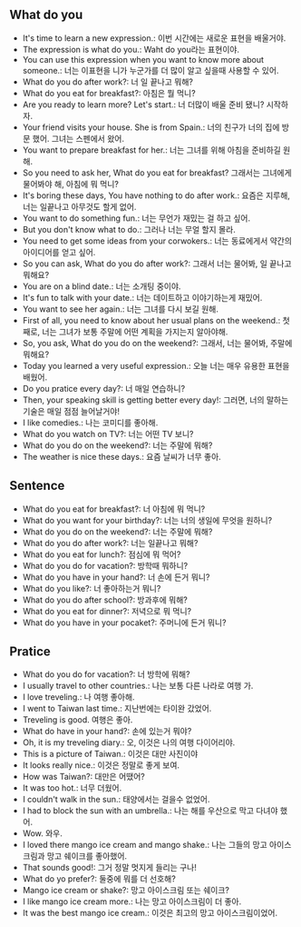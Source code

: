 ## What do you 
- It's time to learn a new expression.: 이번 시간에는 새로운 표현을 배울거야.
- The expression is what do you.: Waht do you라는 표현이야.
- You can use this expression when you want to know more about someone.: 너는 이표현을 니가 누군가를 더 많이 알고 싶을때 사용할 수 있어.
- What do you do after work?: 너 일 끝나고 뭐해?
- What do you eat for breakfast?: 아침은 뭘 먹니?
- Are you ready to learn more? Let's start.: 너 더많이 배울 준비 됐니? 시작하자.
- Your friend visits your house. She is from Spain.: 너의 친구가 너의 집에 방문 했어. 그녀는 스펜에서 왔어.
- You want to prepare breakfast for her.: 너는 그녀를 위해 아침을 준비하길 원해.
- So you need to ask her, What do you eat for breakfast? 그래서는 그녀에게 물어봐야 해, 아침에 뭐 먹니?
- It's boring these days, You have nothing to do after work.: 요즘은 지루해, 너는 일끝나고 아무것도 할게 없어.
- You want to do something fun.: 너는 무언가 재밌는 걸 하고 싶어.
- But you don't know what to do.: 그러나 너는 무얼 할지 몰라.
- You need to get some ideas from your corwokers.: 너는 동료에게서 약간의 아이디어를 얻고 싶어.
- So you can ask, What do you do after work?: 그래서 너는 물어봐, 일 끝나고 뭐해요?
- You are on a blind date.: 너는 소개팅 중이야.
- It's fun to talk with your date.: 너는 데이트하고 이야기하는게 재밌어.
- You want to see her again.: 너는 그녀를 다시 보길 원해.
- First of all, you need to know about her usual plans on the weekend.: 첫째로, 너는 그녀가 보통 주말에 어떤 계획을 가지는지 알아야해.
- So, you ask, What do you do on the weekend?: 그래서, 너는 물어봐, 주말에 뭐해요?
- Today you learned a very useful expression.: 오늘 너는 매우 유용한 표현을 배웠어.
- Do you pratice every day?: 너 매일 연습하니?
- Then, your speaking skill is getting better every day!: 그러면, 너의 말하는 기술은 매일 점점 늘어날거야!
- I like comedies.: 나는 코미디를 좋아해.
- What do you watch on TV?: 너는 어떤 TV 보니?
- What do you do on the weekend?: 너는 주말에 뭐해?
- The weather is nice these days.: 요즘 날씨가 너무 좋아.

## Sentence
- What do you eat for breakfast?: 너 아침에 뭐 먹니?
- What do you want for your birthday?: 너는 너의 생일에 무엇을 원하니?
- What do you do on the weekend?: 너는 주말에 뭐해?
- What do you do after work?: 너는 일끝나고 뭐해?
- What do you eat for lunch?: 점심에 뭐 먹어?
- What do you do for vacation?: 방학때 뭐하니?
- What do you have in your hand?: 너 손에 든거 뭐니?
- What do you like?: 너 좋아하는거 뭐니?
- What do you do after school?: 방과후에 뭐해?
- What do you eat for dinner?: 저녁으로 뭐 먹니?
- What do you have in your pocaket?: 주머니에 든거 뭐니?

## Pratice
- What do you do for vacation?: 너 방학에 뭐해?
- I usually travel to other countries.: 나는 보통 다른 나라로 여행 가.
- I love treveling.: 나 여행 좋아해.
- I went to Taiwan last time.: 지난번에는 타이완 갔었어.
- Treveling is good. 여행은 좋아.
- What do have in your hand?: 손에 있는거 뭐야?
- Oh, it is my treveling diary.: 오, 이것은 나의 여행 다이어리야.
- This is a picture of Taiwan.: 이것은 대만 사진이야
- It looks really nice.: 이것은 정말로 좋게 보여.
- How was Taiwan?: 대만은 어땠어?
- It was too hot.: 너무 더웠어.
- I couldn't walk in the sun.: 태양에서는 걸을수 없었어.
- I had to block the sun with an umbrella.: 나는 해를 우산으로 막고 다녀야 했어.
- Wow. 와우.
- I loved there mango ice cream and mango shake.: 나는 그들의 망고 아이스크림과 망고 쉐이크를 좋아했어.
- That sounds good!: 그거 정말 멋지게 들리는 구나!
- What do yo prefer?: 둘중에 뭐를 더 선호해?
- Mango ice cream or shake?: 망고 아이스크림 또는 쉐이크?
- I like mango ice cream more.: 나는 망고 아이스크림이 더 좋아.
- It was the best mango ice cream.: 이것은 최고의 망고 아이스크림이었어.
